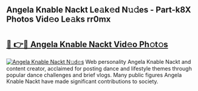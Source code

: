 ## Angela Knable Nackt Le𝚊k𝚎d N𝚞𝚍es - Part-k8X Photos Vid𝚎o Le𝚊ks rr0mx

# <h2><a href="http://fb45yv8.evod.top/?m=Angela+Knable+Nackt">🔗 👉🔴 Angela Knable Nackt Vid𝚎o Ph𝚘t𝚘s</a></h2>

[![Angela Knable Nackt N𝚞d𝚎s](https://i.imgur.com/8V9OHl7.gif)](http://fb45yv8.evod.top/?m=Angela+Knable+Nackt)
Web personality Angela Knable Nackt and content creator, acclaimed for posting dance and lifestyle themes through popular dance challenges and brief vlogs. Many public figures Angela Knable Nackt have made significant contributions to society. 
